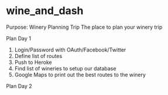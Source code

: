 wine_and_dash
=============

Purpose: Winery Planning Trip
The place to plan your winery trip

Plan Day 1

1) Login/Password with OAuth/Facebook/Twitter
2) Define list of routes
3) Push to Heroke
4) Find list of wineries to setup our database
5) Google Maps to print out the best routes to the winery

Plan Day 2


